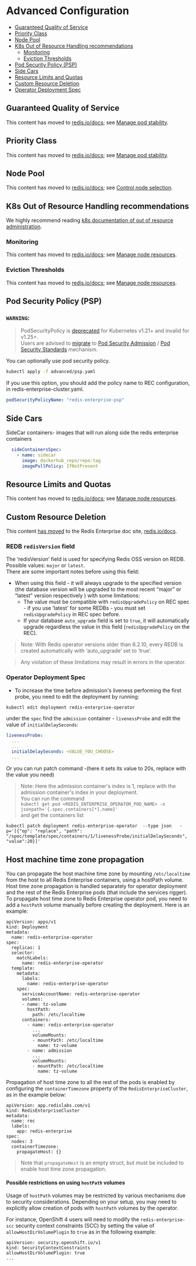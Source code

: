 <!-- omit in toc -->
# Advanced Configuration

- [Guaranteed Quality of Service](#guaranteed-quality-of-service)
- [Priority Class](#priority-class)
- [Node Pool](#node-pool)
- [K8s Out of Resource Handling recommendations](#k8s-out-of-resource-handling-recommendations)
  - [Monitoring](#monitoring)
  - [Eviction Thresholds](#eviction-thresholds)
- [Pod Security Policy (PSP)](#pod-security-policy-psp)
- [Side Cars](#side-cars)
- [Resource Limits and Quotas](#resource-limits-and-quotas)
- [Custom Resource Deletion](#custom-resource-deletion)
- [Operator Deployment Spec](#operator-deployment-spec)

## Guaranteed Quality of Service

This content has moved to [redis.io/docs](https://redis.io/docs/latest); see [Manage pod stability](https://redis.io/docs/latest/operate/kubernetes/recommendations/pod-stability/).

## Priority Class

This content has moved to [redis.io/docs](https://redis.io/docs/latest); see [Manage pod stability](https://redis.io/docs/latest/operate/kubernetes/recommendations/pod-stability/).

## Node Pool

This content has moved to [redis.io/docs](https://redis.io/docs); see [Control node selection](https://redis.io/docs/latest/operate/kubernetes/recommendations/node-selection/).

## K8s Out of Resource Handling recommendations

We highly recommend reading [k8s documentation of out of resource administration](https://kubernetes.io/docs/tasks/administer-cluster/out-of-resource).

### Monitoring

This content has moved to [redis.io/docs](https://redis.io/docs); see [Manage node resources](https://redis.io/docs/latest/operate/kubernetes/recommendations/node-resources/).

### Eviction Thresholds

This content has moved to [redis.io/docs](https://redis.io/docs); see [Manage node resources](https://redis.io/docs/latest/operate/kubernetes/recommendations/node-resources/).
 
## Pod Security Policy (PSP)

### `WARNING`:
> PodSecurityPolicy is [deprecated](https://kubernetes.io/blog/2021/04/06/podsecuritypolicy-deprecation-past-present-and-future/) for Kubernetes v1.21+ and invalid for v1.25+.  
Users are advised to [migrate](https://kubernetes.io/docs/tasks/configure-pod-container/migrate-from-psp/) to [Pod Security Admission](https://kubernetes.io/docs/concepts/security/pod-security-admission/) / [Pod Security Standards](https://kubernetes.io/docs/concepts/security/pod-security-standards/) mechanism.

You can optionally use pod security policy.

```bash
kubectl apply -f advanced/psp.yaml
```

If you use this option, you should add the policy name to REC configuration, in redis-enterprise-cluster.yaml.

```yaml
podSecurityPolicyName: "redis-enterprise-psp"
```


## Side Cars

SideCar containers- images that will run along side the redis enterprise containers

```yaml
  sideContainersSpec:
    - name: sidecar
      image: dockerhub_repo/repo:tag
      imagePullPolicy: IfNotPresent
```

## Resource Limits and Quotas

This content has moved to [redis.io/docs](https://redis.io/docs); see [Manage node resources](https://redis.io/docs/latest/operate/kubernetes/recommendations/node-resources/).

## Custom Resource Deletion

This content [has moved](https://redis.io/docs/latest/operate/kubernetes/delete_custom_resources/) to the Redis Enterprise doc site, [redis.io/docs](https://redis.io/docs/latest/operate/kubernetes/).

### REDB `redisVersion` field
The ‘redisVersion’ field is used for specifying Redis OSS version on REDB.
Possible values: `major` or `latest`.  
There are some important notes before using this field: 
* When using this field - it will always upgrade to the specified version (the database version will be upgraded to the most recent “major” or “latest” version respectively
) with some limitations:
    - The value must be compatible with `redisUpgradePolicy` on REC spec - if you use ‘latest’ for some REDBs - you must set `redisUpgradePolicy` in REC spec before.
    - If your database `auto_upgrade` field is set to `true`, it will automatically upgrade regardless the value in this field (`redisUpgradePolicy` on the REC).
> Note: With Redis operator versions older than 6.2.10, every REDB is created automatically with ‘auto_upgrade’ set to ‘true’.

> Any violation of these limitations may result in errors in the operator.

### Operator Deployment Spec  
* To increase the time before admission's liveness performing the first probe, you need to edit the deployment by running:
```
kubectl edit deployment redis-enterprise-operator
```
under the `spec` find the `admission` container - `livenessProbe` and edit the value of `initialDelaySeconds`:
```yaml
livenessProbe:
  ...
  ...
  initialDelaySeconds: <VALUE_YOU_CHOOSE>
  ...
```
Or you can run patch command -(here it sets its value to 20s, replace with the value you need)
> Note: Here the admission container's index is 1, replace with the admission container's index in your deployment.  
> You can run the command  
```kubectl get pod <REDIS_ENTERPRISE_OPERATOR_POD_NAME> -o jsonpath='{.spec.containers[*].name}' ```  
> and get the containers list
```
kubectl patch deployment redis-enterprise-operator  --type json   -p='[{"op": "replace", "path": "/spec/template/spec/containers/1/livenessProbe/initialDelaySeconds", "value":20}]'
```

## Host machine time zone propagation
You can propagate the host machine time zone by mounting `/etc/localtime` from the host
to all Redis Enterprise containers, using a hostPath volume.
Host time zone propagation is handled separately for operator deployment and the rest of the
Redis Enterprise pods (that include the services rigger).
To propagate host time zone to Redis Enterprise operator pod, you need to add a `hostPath` volume
manually before creating the deployment. Here is an example:

```
apiVersion: apps/v1
kind: Deployment
metadata:
  name: redis-enterprise-operator
spec:
  replicas: 1
  selector:
    matchLabels:
      name: redis-enterprise-operator
  template:
    metadata:
      labels:
        name: redis-enterprise-operator
    spec:
      serviceAccountName: redis-enterprise-operator
      volumes:
      - name: tz-volume
        hostPath:
          path: /etc/localtime
      containers:
        - name: redis-enterprise-operator
          ...
          volumeMounts:
          - mountPath: /etc/localtime
            name: tz-volume
        - name: admission
          ...
          volumeMounts:
          - mountPath: /etc/localtime
            name: tz-volume
```
Propagation of host time zone to all the rest of the pods is enabled by configuring the
`containerTimezone` property of the `RedisEnterpriseCluster`, as in the example below:
```
apiVersion: app.redislabs.com/v1
kind: RedisEnterpriseCluster
metadata:
  name: rec
  labels:
    app: redis-enterprise
spec:
  nodes: 3
  containerTimezone:
    propagateHost: {}
```
> Note that `propagateHost` is an empty struct, but must be included to enable host time zone propagation.

#### Possible restrictions on using `hostPath` volumes
Usage of `hostPath` volumes may be restricted by various mechanisms due to security considerations.
Depending on your setup, you may need to explicitly allow creation of pods with `hostPath` volumes by the operator.

For instance, OpenShift 4 users will need to modify the `redis-enterprise-scc` security context constraints (SCC) by
setting the value of `allowHostDirVolumePlugin` to `true` as in the following example:
```
apiVersion: security.openshift.io/v1
kind: SecurityContextConstraints
allowHostDirVolumePlugin: true
...
```
